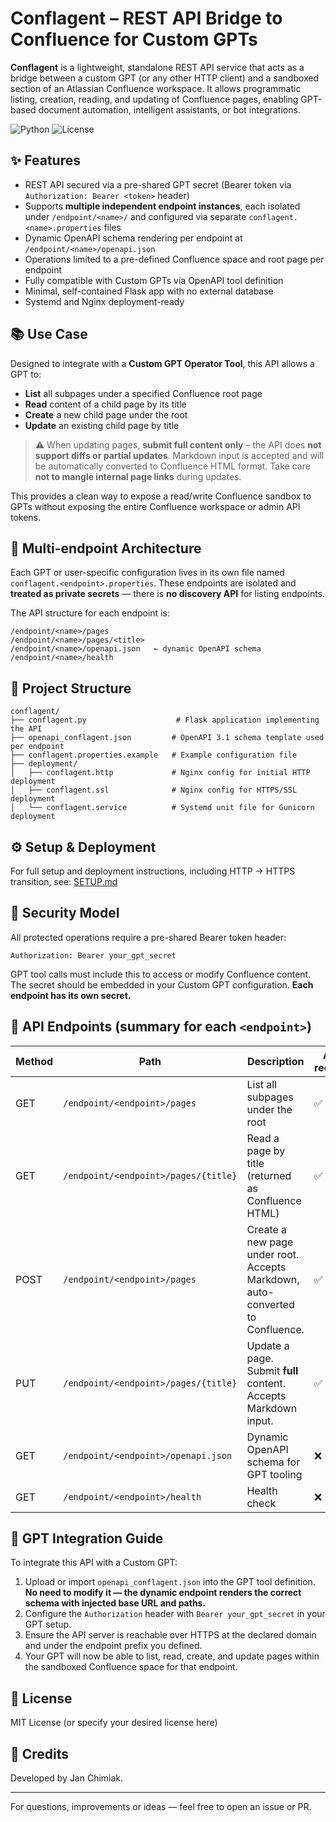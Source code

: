 # Conflagent – REST API Bridge to Confluence for Custom GPTs

**Conflagent** is a lightweight, standalone REST API service that acts as a bridge between a custom GPT (or any other HTTP client) and a sandboxed section of an Atlassian Confluence workspace. It allows programmatic listing, creation, reading, and updating of Confluence pages, enabling GPT-based document automation, intelligent assistants, or bot integrations.

![Python](https://img.shields.io/badge/python-3.10%2B-blue.svg)
![License](https://img.shields.io/badge/license-MIT-green.svg)

## ✨ Features

- REST API secured via a pre-shared GPT secret (Bearer token via `Authorization: Bearer <token>` header)
- Supports **multiple independent endpoint instances**, each isolated under `/endpoint/<name>/` and configured via separate `conflagent.<name>.properties` files
- Dynamic OpenAPI schema rendering per endpoint at `/endpoint/<name>/openapi.json`
- Operations limited to a pre-defined Confluence space and root page per endpoint
- Fully compatible with Custom GPTs via OpenAPI tool definition
- Minimal, self-contained Flask app with no external database
- Systemd and Nginx deployment-ready

## 📚 Use Case

Designed to integrate with a **Custom GPT Operator Tool**, this API allows a GPT to:
- **List** all subpages under a specified Confluence root page
- **Read** content of a child page by its title
- **Create** a new child page under the root
- **Update** an existing child page by title

> ⚠️ When updating pages, **submit full content only** – the API does **not support diffs or partial updates**.
> Markdown input is accepted and will be automatically converted to Confluence HTML format.
> Take care **not to mangle internal page links** during updates.

This provides a clean way to expose a read/write Confluence sandbox to GPTs without exposing the entire Confluence workspace or admin API tokens.

## 🔐 Multi-endpoint Architecture

Each GPT or user-specific configuration lives in its own file named `conflagent.<endpoint>.properties`. These endpoints are isolated and **treated as private secrets** — there is **no discovery API** for listing endpoints.

The API structure for each endpoint is:
```
/endpoint/<name>/pages
/endpoint/<name>/pages/<title>
/endpoint/<name>/openapi.json   ← dynamic OpenAPI schema
/endpoint/<name>/health
```

## 📂 Project Structure

```
conflagent/
├── conflagent.py                    # Flask application implementing the API
├── openapi_conflagent.json         # OpenAPI 3.1 schema template used per endpoint
├── conflagent.properties.example   # Example configuration file
├── deployment/
│   ├── conflagent.http             # Nginx config for initial HTTP deployment
│   ├── conflagent.ssl              # Nginx config for HTTPS/SSL deployment
│   └── conflagent.service          # Systemd unit file for Gunicorn deployment
```

## ⚙️ Setup & Deployment

For full setup and deployment instructions, including HTTP → HTTPS transition, see: [SETUP.md](./SETUP.md)

## 🔐 Security Model

All protected operations require a pre-shared Bearer token header:
```
Authorization: Bearer your_gpt_secret
```
GPT tool calls must include this to access or modify Confluence content. The secret should be embedded in your Custom GPT configuration. **Each endpoint has its own secret.**

## 📖 API Endpoints (summary for each `<endpoint>`)

| Method | Path                                         | Description                                                                      | Auth required |
|--------|----------------------------------------------|----------------------------------------------------------------------------------|----------------|
| GET    | `/endpoint/<endpoint>/pages`                | List all subpages under the root                                                 | ✅ Yes          |
| GET    | `/endpoint/<endpoint>/pages/{title}`        | Read a page by title (returned as Confluence HTML)                              | ✅ Yes          |
| POST   | `/endpoint/<endpoint>/pages`                | Create a new page under root. Accepts Markdown, auto-converted to Confluence.   | ✅ Yes          |
| PUT    | `/endpoint/<endpoint>/pages/{title}`        | Update a page. Submit **full** content. Accepts Markdown input.                  | ✅ Yes          |
| GET    | `/endpoint/<endpoint>/openapi.json`         | Dynamic OpenAPI schema for GPT tooling                                           | ❌ No           |
| GET    | `/endpoint/<endpoint>/health`               | Health check                                                                     | ❌ No           |

## 🤖 GPT Integration Guide

To integrate this API with a Custom GPT:
1. Upload or import `openapi_conflagent.json` into the GPT tool definition. **No need to modify it — the dynamic endpoint renders the correct schema with injected base URL and paths.**
2. Configure the `Authorization` header with `Bearer your_gpt_secret` in your GPT setup.
3. Ensure the API server is reachable over HTTPS at the declared domain and under the endpoint prefix you defined.
4. Your GPT will now be able to list, read, create, and update pages within the sandboxed Confluence space for that endpoint.

## 📄 License

MIT License (or specify your desired license here)

## 🙌 Credits

Developed by Jan Chimiak.

---

For questions, improvements or ideas — feel free to open an issue or PR.